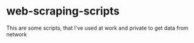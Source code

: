 # web-scraping-scripts
This are some scripts, that I've used at work and private to get data from network
